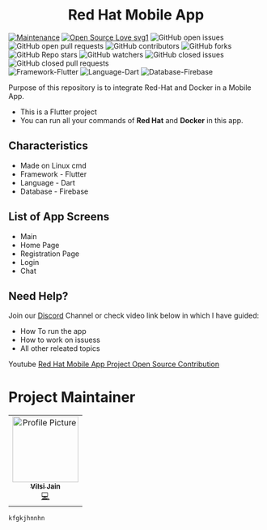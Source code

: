 <h1 align="center"> Red Hat Mobile App </h1>


<p style="text-align:center">

[![Maintenance](https://img.shields.io/badge/Maintained%3F-yes-green.svg)](https://GitHub.com/Naereen/StrapDown.js/graphs/commit-activity)
[![Open Source Love svg1](https://badges.frapsoft.com/os/v1/open-source.svg?v=103)](https://github.com/ellerbrock/open-source-badges/)
![GitHub open issues](https://img.shields.io/github/issues-raw/vilsi12/Red-Hat-Mobil-App?color=%23f&logo=Github)
![GitHub open pull requests](https://img.shields.io/github/issues-pr-raw/vilsi12/Red-Hat-Mobil-App?logo=Github)
![GitHub contributors](https://img.shields.io/github/contributors/vilsi12/Red-Hat-Mobil-App?logo=Github)
![GitHub forks](https://img.shields.io/github/forks/vilsi12/Red-Hat-Mobil-App?color=%233493eb&label=Forks&logo=Github)
![GitHub Repo stars](https://img.shields.io/github/stars/vilsi12/Red-Hat-Mobil-App?color=%233493eb&logo=Github)
![GitHub watchers](https://img.shields.io/github/watchers/vilsi12/Red-Hat-Mobil-App?logo=Github)
![GitHub closed issues](https://img.shields.io/github/issues-closed-raw/vilsi12/Red-Hat-Mobil-App?color=%2300&logo=Github)
![GitHub closed pull requests](https://img.shields.io/github/issues-pr-closed-raw/vilsi12/Red-Hat-Mobil-App?logo=Github)<br>
![Framework-Flutter](https://img.shields.io/badge/Framework-Flutter-orange)
![Language-Dart](https://img.shields.io/badge/Language-Dart-orange)
![Database-Firebase](https://img.shields.io/badge/Database-Firebase-orange)

</p>

Purpose of this repository is to integrate Red-Hat and Docker in a Mobile App.<br>
* This is a Flutter project
* You can run all your commands of **Red Hat** and **Docker** in this app.

## Characteristics
* Made on Linux cmd
* Framework - Flutter
* Language - Dart
* Database - Firebase

## List of App Screens

* Main 
* Home Page
* Registration Page
* Login 
* Chat

## Need Help?
Join our [Discord](https://discord.gg/f5WRUgArAD) Channel or check video link below in which I have guided:
* How To run the app
* How to work on issuess 
* All other releated topics

Youtube [Red Hat Mobile App Project Open Source Contribution](https://www.youtube.com/embed/t1Fo3KUx1_k)

# Project Maintainer

<table>
  <tbody><tr>
    <td align="center"><a href="https://github.com/vilsi12"><img alt="Profile Picture" src="https://avatars.githubusercontent.com/u/53365687?s=400&u=ab773414f32e375f7b899f6f8a0b299ebe7d84e5&v=4" width="130px;"><br><sub><b>
 Vilsi Jain </b></sub></a><br><a href="" title="Code">💻 </a></td></a></td>
  </tr>
</tbody></table>
<he
    
    
    kfgkjhnnhn
